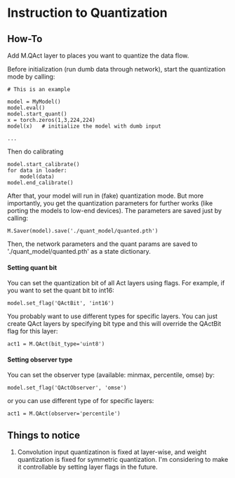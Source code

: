 # Instruction to Quantization 

## How-To

Add M.QAct layer to places you want to quantize the data flow. 

Before initialization (run dumb data through network), start the quantization mode by calling:

```
# This is an example 

model = MyModel()
model.eval()
model.start_quant()
x = torch.zeros(1,3,224,224)
model(x)   # initialize the model with dumb input 

...

```

Then do calibrating 

```
model.start_calibrate()
for data in loader:
    model(data)
model.end_calibrate()
```

After that, your model will run in (fake) quantization mode. But more importantly, you get the quantization parameters for further works (like porting the models to low-end devices). The parameters are saved just by calling: 

```
M.Saver(model).save('./quant_model/quanted.pth')
```

Then, the network parameters and the quant params are saved to './quant_model/quanted.pth' as a state dictionary. 

#### Setting quant bit 

You can set the quantization bit of all Act layers using flags. For example, if you want to set the quant bit to int16:

```
model.set_flag('QActBit', 'int16')
```

You probably want to use different types for specific layers. You can just create QAct layers by specifying bit type and this will override the QActBit flag for this layer: 

```
act1 = M.QAct(bit_type='uint8')
```

#### Setting observer type 

You can set the observer type (available: minmax, percentile, omse) by:

```
model.set_flag('QActObserver', 'omse')
```

or you can use different type of for specific layers:

```
act1 = M.QAct(observer='percentile')
```

## Things to notice 

1. Convolution input quantizatinon is fixed at layer-wise, and weight quantization is fixed for symmetric quantization. I'm considering to make it controllable by setting layer flags in the future. 

